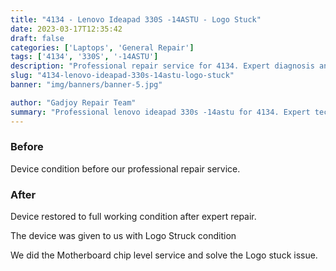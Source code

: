 ```yaml
---
title: "4134 - Lenovo Ideapad 330S -14ASTU - Logo Stuck"
date: 2023-03-17T12:35:42
draft: false
categories: ['Laptops', 'General Repair']
tags: ['4134', '330S', '-14ASTU']
description: "Professional repair service for 4134. Expert diagnosis and quality repairs in Bangalore."
slug: "4134-lenovo-ideapad-330s-14astu-logo-stuck"
banner: "img/banners/banner-5.jpg"

author: "Gadjoy Repair Team"
summary: "Professional lenovo ideapad 330s -14astu for 4134. Expert technicians, quality parts, warranty included."
---
```


### Before

Device condition before our professional repair service.

### After

Device restored to full working condition after expert repair.

The device was given to us with Logo Struck condition

We did the Motherboard chip level service and solve the Logo stuck issue.